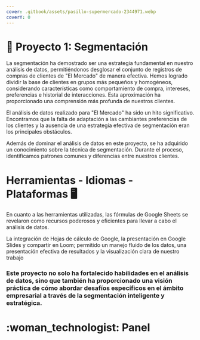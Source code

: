 ```yaml
---
cover: .gitbook/assets/pasillo-supermercado-2344971.webp
coverY: 0
---
```


# 🍱 Proyecto 1: Segmentación

La segmentación ha demostrado ser una estrategia fundamental en nuestro análisis de datos, permitiéndonos desglosar el conjunto de registros de compras de clientes de "El Mercado" de manera efectiva. Hemos logrado dividir la base de clientes en grupos más pequeños y homogéneos, considerando características como comportamiento de compra, intereses, preferencias e historial de interacciones. Esta aproximación ha proporcionado una comprensión más profunda de nuestros clientes.

El análisis de datos realizado para "El Mercado" ha sido un hito significativo. Encontramos que la falta de adaptación a las cambiantes preferencias de los clientes y la ausencia de una estrategia efectiva de segmentación eran los principales obstáculos.

Además de dominar el análisis de datos en este proyecto, se ha adquirido un conocimiento sobre la técnica de segmentación. Durante el proceso, identificamos patrones comunes y diferencias entre nuestros clientes.

# Herramientas - Idiomas - Plataformas :desktop_computer: 

En cuanto a las herramientas utilizadas, las fórmulas de Google Sheets se revelaron como recursos poderosos y eficientes para llevar a cabo el análisis de datos.

La integración de Hojas de cálculo de Google, la presentación en Google Slides y compartir en Loom; permitido un manejo fluido de los datos, una presentación efectiva de resultados y la visualización clara de nuestro trabajo

### Este proyecto no solo ha fortalecido habilidades en el análisis de datos, sino que también ha proporcionado una visión práctica de cómo abordar desafíos específicos en el ámbito empresarial a través de la segmentación inteligente y estratégica.

# :woman\_technologist: Panel <a href="#dashboard" id="dashboard"></a>

<figure><img src=".gitbook/assets/Dashboard Proyecto 1 Segmentación.png" alt=""><figcaption></figcaption></figure>
